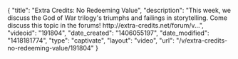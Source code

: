 {
    "title": "Extra Credits: No Redeeming Value",
    "description": "This week, we discuss the God of War trilogy's triumphs and failings in storytelling. Come discuss this topic in the forums! http:\/\/extra-credits.net\/forum\/v...",
    "videoid": "191804",
    "date_created": "1406055197",
    "date_modified": "1418181774",
    "type": "captivate",
    "layout": "video",
    "url": "\/v\/extra-credits-no-redeeming-value\/191804"
}